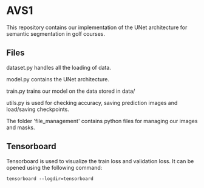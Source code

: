 # AVS1 

This repository contains our implementation of the UNet architecture for semantic segmentation in golf courses.

## Files

dataset.py handles all the loading of data.

model.py contains the UNet architecture.

train.py trains our model on the data stored in data/

utils.py is used for checking accuracy, saving prediction images and load/saving checkpoints.

The folder 'file_management' contains python files for managing our images and masks.

## Tensorboard
Tensorboard is used to visualize the train loss and validation loss.
It can be opened using the following command:
```
tensorboard --logdir=tensorboard
```
